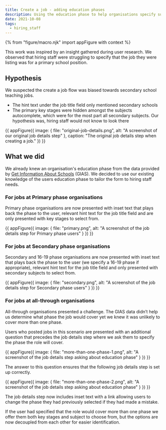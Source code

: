 ```yaml
---
title: Create a job - adding education phases
description: Using the education phase to help organisations specify subject and key stages.
date: 2021-10-08
tags:
  - hiring_staff
---
```


{% from "figure/macro.njk" import appFigure with context %}

This work was inspired by an insight gathered during user research. We observed that hiring staff were struggling to specify that the job they were listing was for a primary school position.

## Hypothesis

We suspected the create a job flow was biased towards secondary school teaching jobs.

* The hint text under the job title field only mentioned secondary schools
* The primary key stages were hidden amongst the subjects autocomplete, which were for the most part all secondary subjects. Our hypothesis was, hiring staff would not know to look there

{{ appFigure({
  image: {
    file: "original-job-details.png",
    alt: "A screenshot of our original job details step"
  },
  caption: "The original job details step when creating a job."
}) }}

## What we did

We already knew an organisation's education phase from the data provided by [Get Information About Schools](https://www.get-information-schools.service.gov.uk/) (GIAS). We decided to use our existing knowledge of the users education phase to tailor the form to hiring staff needs.

### For jobs at Primary phase organisations

Primary phase organisations are now presented with inset text that plays back the phase to the user, relevant hint text for the job title field and are only presented with key stages to select from.

{{ appFigure({
  image: {
    file: "primary.png",
    alt: "A screenshot of the job details step for Primary phase users"
  }
}) }}

### For jobs at Secondary phase organisations

Secondary and 16-19 phase organisations are now presented with inset text that plays back the phase to the user (we specify a 16-19 phase if appropriate), relevant hint text for the job title field and only presented with secondary subjects to select from.

{{ appFigure({
  image: {
    file: "secondary.png",
    alt: "A screenshot of the job details step for Secondary phase users"
  }
}) }}

### For jobs at all-through organisations

All-through organisations presented a challenge. The GIAS data didn’t help us determine what phase the job would cover yet we knew it was unlikely to cover more than one phase.

Users who posted jobs in this scenario are presented with an additional question that precedes the job details step where we ask them to specify the phase the role will cover.

{{ appFigure({
  image: {
    file: "more-than-one-phase-1.png",
    alt: "A screenshot of the job details step asking about education phase"
  }
}) }}

The answer to this question ensures that the following job details step is set up correctly.

{{ appFigure({
  image: {
    file: "more-than-one-phase-2.png",
    alt: "A screenshot of the job details step asking about education phase"
  }
}) }}

The job details step now includes inset text with a link allowing users to change the phase they had previously selected if they had made a mistake.

If the user had specified that the role would cover more than one phase we offer them both key stages and subject to choose from, but the options are now decoupled from each other for easier identification.
